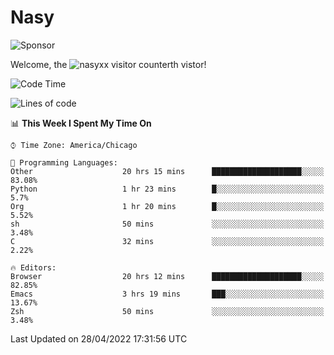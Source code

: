 # Nasy

<!--
<p align="center">
<img height="200" src="https://github-readme-stats.vercel.app/api?username=nasyxx&count_private=true&show_icons=true&theme=dracula&include_all_commits=true"/>
<img height="200" src="https://github-readme-stats.vercel.app/api/top-langs/?username=nasyxx&theme=dracula&hide=html,jupyter+notebook&count_private=true&show_icons=true"/>
</p>

  
----------------
-->

![Sponsor](https://img.shields.io/static/v1.svg?label=Sponsor&message=%E2%9D%A4&logo=GitHub&style=flat&color=pink)
 
Welcome, the ![nasyxx visitor counter](https://count.getloli.com/get/@nasyxx?theme=rule34)th vistor!
 
<!--START_SECTION:waka-->
![Code Time](http://img.shields.io/badge/Code%20Time-2%2C291%20hrs%2015%20mins-blue)

![Lines of code](https://img.shields.io/badge/From%20Hello%20World%20I%27ve%20Written-5%20Million%20lines%20of%20code-blue)

📊 **This Week I Spent My Time On** 

```text
⌚︎ Time Zone: America/Chicago

💬 Programming Languages: 
Other                    20 hrs 15 mins      ████████████████████░░░░░   83.08% 
Python                   1 hr 23 mins        █░░░░░░░░░░░░░░░░░░░░░░░░   5.7% 
Org                      1 hr 20 mins        █░░░░░░░░░░░░░░░░░░░░░░░░   5.52% 
sh                       50 mins             ░░░░░░░░░░░░░░░░░░░░░░░░░   3.48% 
C                        32 mins             ░░░░░░░░░░░░░░░░░░░░░░░░░   2.22%

🔥 Editors: 
Browser                  20 hrs 12 mins      ████████████████████░░░░░   82.85% 
Emacs                    3 hrs 19 mins       ███░░░░░░░░░░░░░░░░░░░░░░   13.67% 
Zsh                      50 mins             ░░░░░░░░░░░░░░░░░░░░░░░░░   3.48%

```


 Last Updated on 28/04/2022 17:31:56 UTC
<!--END_SECTION:waka-->

<!-- ![visitors](https://visitor-badge.laobi.icu/badge?page_id=nasyxx.nasyxx) -->
